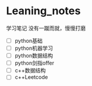# Leaning_notes

学习笔记
没有一蹴而就，慢慢打磨
- [ ] python基础
- [ ] python机器学习
- [ ] python数据结构
- [ ] python剑指offer
- [ ] c++数据结构
- [ ] c++Leetcode
